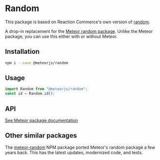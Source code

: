 # Random
This package is based on Reaction Commerce's own version of [random](https://github.com/reactioncommerce/random).

A drop-in replacement for the [Meteor random package](https://docs.meteor.com/packages/random.html). Unlike the Meteor package, you can use this either with or without Meteor.

## Installation

```bash
npm i --save @meteorjs/random
```

## Usage

```js
import Random from "@meteorjs/random";
const id = Random.id();
```

## API

[See Meteor package documentation](https://docs.meteor.com/packages/random.html)

## Other similar packages

The [meteor-random](https://www.npmjs.com/package/meteor-random) NPM package ported Meteor's random package a few years back. This has the latest updates, modernized code, and tests.